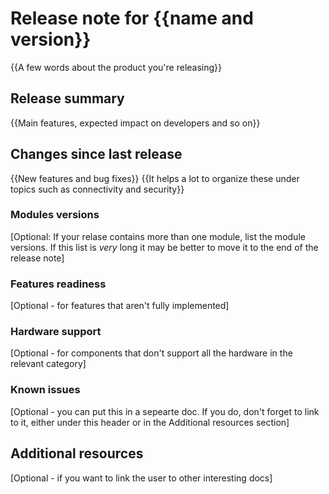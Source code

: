 # Release note for {{name and version}}

{{A few words about the product you're releasing}}

## Release summary

{{Main features, expected impact on developers and so on}}

## Changes since last release

{{New features and bug fixes}}
{{It helps a lot to organize these under topics such as connectivity and security}}

### Modules versions

[Optional: If your relase contains more than one module, list the module versions. If this list is *very* long it may be better to move it to the end of the release note]

### Features readiness

[Optional - for features that aren't fully implemented]

### Hardware support

[Optional - for components that don't support all the hardware in the relevant category]

### Known issues

[Optional - you can put this in a sepearte doc. If you do, don't forget to link to it, either under this header or in the Additional resources section]

## Additional resources

[Optional - if you want to link the user to other interesting docs]

